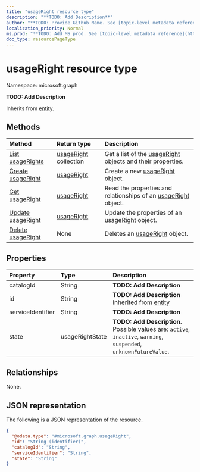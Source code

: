 ```yaml
---
title: "usageRight resource type"
description: "**TODO: Add Description**"
author: "**TODO: Provide Github Name. See [topic-level metadata reference](https://msgo.azurewebsites.net/add/document/guidelines/metadata.html#topic-level-metadata)**"
localization_priority: Normal
ms.prod: "**TODO: Add MS prod. See [topic-level metadata reference](https://msgo.azurewebsites.net/add/document/guidelines/metadata.html#topic-level-metadata)**"
doc_type: resourcePageType
---
```


# usageRight resource type

Namespace: microsoft.graph



**TODO: Add Description**


Inherits from [entity](../resources/entity.md).

## Methods
|Method|Return type|Description|
|:---|:---|:---|
|[List usageRights](../api/usageright-list.md)|[usageRight](../resources/usageright.md) collection|Get a list of the [usageRight](../resources/usageright.md) objects and their properties.|
|[Create usageRight](../api/usageright-create.md)|[usageRight](../resources/usageright.md)|Create a new [usageRight](../resources/usageright.md) object.|
|[Get usageRight](../api/usageright-get.md)|[usageRight](../resources/usageright.md)|Read the properties and relationships of an [usageRight](../resources/usageright.md) object.|
|[Update usageRight](../api/usageright-update.md)|[usageRight](../resources/usageright.md)|Update the properties of an [usageRight](../resources/usageright.md) object.|
|[Delete usageRight](../api/usageright-delete.md)|None|Deletes an [usageRight](../resources/usageright.md) object.|

## Properties
|Property|Type|Description|
|:---|:---|:---|
|catalogId|String|**TODO: Add Description**|
|id|String|**TODO: Add Description** Inherited from [entity](../resources/entity.md)|
|serviceIdentifier|String|**TODO: Add Description**|
|state|usageRightState|**TODO: Add Description**. Possible values are: `active`, `inactive`, `warning`, `suspended`, `unknownFutureValue`.|

## Relationships
None.

## JSON representation
The following is a JSON representation of the resource.
<!-- {
  "blockType": "resource",
  "keyProperty": "id",
  "@odata.type": "microsoft.graph.usageRight",
  "baseType": "microsoft.graph.entity",
  "openType": false
}
-->
``` json
{
  "@odata.type": "#microsoft.graph.usageRight",
  "id": "String (identifier)",
  "catalogId": "String",
  "serviceIdentifier": "String",
  "state": "String"
}
```

